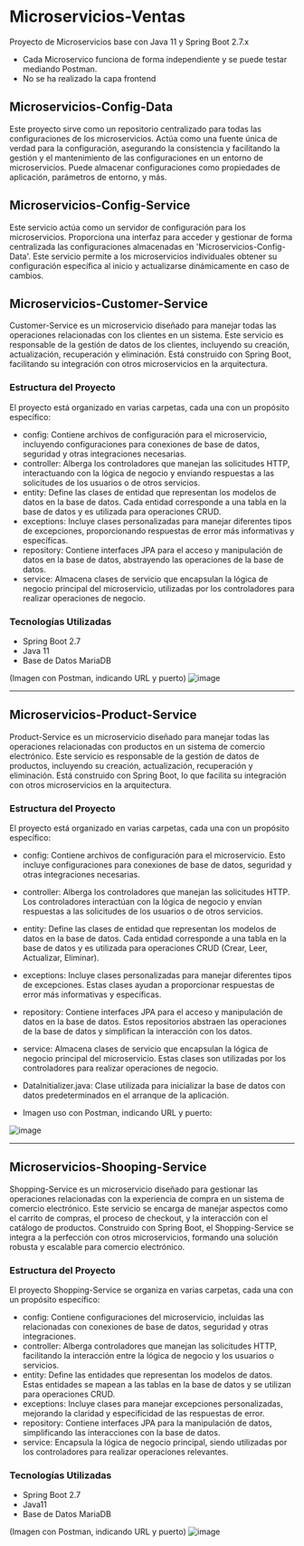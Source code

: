 # Microservicios-Ventas
Proyecto de Microservicios base con Java 11 y Spring Boot 2.7.x
* Cada Microservico funciona de forma independiente y se puede testar mediando Postman.
* No se ha realizado la capa frontend

## Microservicios-Config-Data
Este proyecto sirve como un repositorio centralizado para todas las configuraciones de los microservicios. Actúa como una fuente única de verdad para la configuración, asegurando la consistencia y facilitando la gestión y el mantenimiento de las configuraciones en un entorno de microservicios. Puede almacenar configuraciones como propiedades de aplicación, parámetros de entorno, y más.

## Microservicios-Config-Service
Este servicio actúa como un servidor de configuración para los microservicios. Proporciona una interfaz para acceder y gestionar de forma centralizada las configuraciones almacenadas en 'Microservicios-Config-Data'. Este servicio permite a los microservicios individuales obtener su configuración específica al inicio y actualizarse dinámicamente en caso de cambios.

## Microservicios-Customer-Service
Customer-Service es un microservicio diseñado para manejar todas las operaciones relacionadas con los clientes en un sistema. Este servicio es responsable de la gestión de datos de los clientes, incluyendo su creación, actualización, recuperación y eliminación. Está construido con Spring Boot, facilitando su integración con otros microservicios en la arquitectura.

### Estructura del Proyecto
El proyecto está organizado en varias carpetas, cada una con un propósito específico:

* config: Contiene archivos de configuración para el microservicio, incluyendo configuraciones para conexiones de base de datos, seguridad y otras integraciones necesarias.
* controller: Alberga los controladores que manejan las solicitudes HTTP, interactuando con la lógica de negocio y enviando respuestas a las solicitudes de los usuarios o de otros servicios.
* entity: Define las clases de entidad que representan los modelos de datos en la base de datos. Cada entidad corresponde a una tabla en la base de datos y es utilizada para operaciones CRUD.
* exceptions: Incluye clases personalizadas para manejar diferentes tipos de excepciones, proporcionando respuestas de error más informativas y específicas.
* repository: Contiene interfaces JPA para el acceso y manipulación de datos en la base de datos, abstrayendo las operaciones de la base de datos.
* service: Almacena clases de servicio que encapsulan la lógica de negocio principal del microservicio, utilizadas por los controladores para realizar operaciones de negocio.

### Tecnologías Utilizadas
- Spring Boot 2.7
- Java 11
- Base de Datos MariaDB

(Imagen con Postman, indicando URL y puerto)
![image](https://github.com/canaritel/Microservicios-Ventas/assets/57302177/409ed7b9-109f-4809-95b5-87bac09293f9)

---

## Microservicios-Product-Service
Product-Service es un microservicio diseñado para manejar todas las operaciones relacionadas con productos en un sistema de comercio electrónico. Este servicio es responsable de la gestión de datos de productos, incluyendo su creación, actualización, recuperación y eliminación. Está construido con Spring Boot, lo que facilita su integración con otros microservicios en la arquitectura.

### Estructura del Proyecto
El proyecto está organizado en varias carpetas, cada una con un propósito específico:

* config: Contiene archivos de configuración para el microservicio. Esto incluye configuraciones para conexiones de base de datos, seguridad y otras integraciones necesarias.

* controller: Alberga los controladores que manejan las solicitudes HTTP. Los controladores interactúan con la lógica de negocio y envían respuestas a las solicitudes de los usuarios o de otros servicios.

* entity: Define las clases de entidad que representan los modelos de datos en la base de datos. Cada entidad corresponde a una tabla en la base de datos y es utilizada para operaciones CRUD (Crear, Leer, Actualizar, Eliminar).

* exceptions: Incluye clases personalizadas para manejar diferentes tipos de excepciones. Estas clases ayudan a proporcionar respuestas de error más informativas y específicas.

* repository: Contiene interfaces JPA para el acceso y manipulación de datos en la base de datos. Estos repositorios abstraen las operaciones de la base de datos y simplifican la interacción con los datos.

* service: Almacena clases de servicio que encapsulan la lógica de negocio principal del microservicio. Estas clases son utilizadas por los controladores para realizar operaciones de negocio.

* DataInitializer.java: Clase utilizada para inicializar la base de datos con datos predeterminados en el arranque de la aplicación.

* Imagen uso con Postman, indicando URL y puerto:

![image](https://github.com/canaritel/Microservicios-Ventas/assets/57302177/971c4e39-a58c-44b4-83d7-0928c8cd29a5)

---

## Microservicios-Shooping-Service
Shopping-Service es un microservicio diseñado para gestionar las operaciones relacionadas con la experiencia de compra en un sistema de comercio electrónico. Este servicio se encarga de manejar aspectos como el carrito de compras, el proceso de checkout, y la interacción con el catálogo de productos. Construido con Spring Boot, el Shopping-Service se integra a la perfección con otros microservicios, formando una solución robusta y escalable para comercio electrónico.

### Estructura del Proyecto
El proyecto Shopping-Service se organiza en varias carpetas, cada una con un propósito específico:

* config: Contiene configuraciones del microservicio, incluidas las relacionadas con conexiones de base de datos, seguridad y otras integraciones.
* controller: Alberga controladores que manejan las solicitudes HTTP, facilitando la interacción entre la lógica de negocio y los usuarios o servicios.
* entity: Define las entidades que representan los modelos de datos. Estas entidades se mapean a las tablas en la base de datos y se utilizan para operaciones CRUD.
* exceptions: Incluye clases para manejar excepciones personalizadas, mejorando la claridad y especificidad de las respuestas de error.
* repository: Contiene interfaces JPA para la manipulación de datos, simplificando las interacciones con la base de datos.
* service: Encapsula la lógica de negocio principal, siendo utilizadas por los controladores para realizar operaciones relevantes.

### Tecnologías Utilizadas
- Spring Boot 2.7
- Java11
- Base de Datos MariaDB

(Imagen con Postman, indicando URL y puerto)
![image](https://github.com/canaritel/Microservicios-Ventas/assets/57302177/5ff9bc2f-8a6a-4284-8b31-e32686cb8415)

